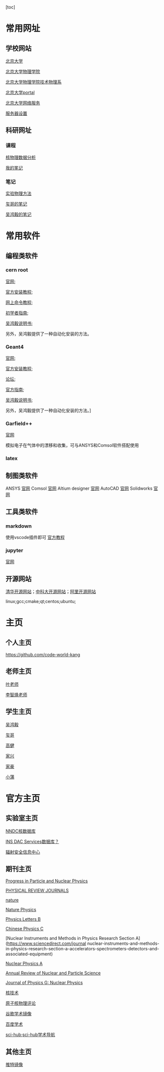 [toc]
# 常用网址
## 学校网站
[北京大学](https://www.pku.edu.cn/)

[北京大学物理学院](https://www.phy.pku.edu.cn/)

[北京大学物理学院技术物理系](https://ppnp.pku.edu.cn/index.htm)

[北京大学portal](https://portal.pku.edu.cn/portal2017/#/index)

[北京大学网络服务](https://its.pku.edu.cn/index.jsp)

[服务器设置](https://github.com/pkuNucExp/server)

## 科研网址
### 课程
[核物理数据分析](https://zhihuanli.github.io/Experimental-Data-Analysis-Course/)

[我的笔记](https://code-world-kang.github.io/Note-Code/Github/Git_github_Code.html)
### 笔记
[实验物理方法](https://zhihuanli.github.io/Experimental-Method-in-Nuclear-Physics/)

[玺哥的笔记](https://dragon-xi.github.io/summary/)

[吴鸿毅的笔记](http://wuhongyi.cn/)

# 常用软件
## 编程类软件
### cern root
[官网](https://root.cern/);

 [官方安装教程](https://root.cern/install/);

 [网上命令教程](https://root.cern/doc/master/index.html);
 
 [初学者指南](https://root.cern/primer/);

  [吴鸿毅说明书](http://wuhongyi.cn/ROOTNote/);

另外，吴鸿毅提供了一种自动化安装的方法。
### Geant4
[官网](https://geant4.web.cern.ch/); 

[官方安装教程](https://root.cern/install/);

[论坛](https://geant4-forum.web.cern.ch/);

[官方指南](https://geant4-userdoc.web.cern.ch/UsersGuides/ForApplicationDeveloper/BackupVersions/V10.3/html/index.html); 

[吴鸿毅说明书](http://wuhongyi.cn/ROOTNote/);

另外，吴鸿毅提供了一种自动化安装的方法。]
### Garfield++
[官网](https://garfieldpp.web.cern.ch/garfieldpp/)

模拟电子在气体中的漂移和收集，可与ANSYS和Comsol软件搭配使用
### latex
## 制图类软件
ANSYS
[官网](https://www.ansys.com/zh-cn)
Comsol
[官网](https://cn.comsol.com/)
Altium designer
[官网](https://www.altium.com/altium-designer)
AutoCAD
[官网](https://web.autocad.com/login)
Solidworks
[官网](https://www.solidworks.com/)
## 工具类软件
### markdown
使用vscode插件即可
[官方教程](https://markdown.com.cn/basic-syntax/)
### jupyter
[官网](https://jupyter.org/)


## 开源网站
[清华开源网站](https://mirrors.tuna.tsinghua.edu.cn/)；[中科大开源网站](https://mirrors.ustc.edu.cn/)；[阿里开源网站](https://developer.aliyun.com/mirror/)

linux;gcc;cmake;qt;centos;ubuntu;

# 主页
## 个人主页

https://github.com/code-world-kang

## 老师主页
[叶老师](http://faculty.pku.edu.cn/yeyanlin/zh_CN/index.htm)

[李智焕老师](https://github.com/zhihuanli)


## 学生主页
[吴鸿毅](https://github.com/wuhongyi)

[玺哥](https://github.com/dragon-xi)

[高健](https://github.com/goodcucumber)

[家兴](https://github.com/jiaxinghan)

[家豪](https://github.com/chenjiahao1010)

[小蒲](https://github.com/kinstaky.github.io)

# 官方主页
## 实验室主页
[NNDC核数据库](https://www.nndc.bnl.gov/)

[INS DAC Services数据库？](https://gwdac.phys.gwu.edu/)

[辐射安全信息中心](https://rsicc.ornl.gov/Catalog.aspx)
## 期刊主页
[Progress in Particle and Nuclear Physics](https://www.sciencedirect.com/journal/progress-in-particle-and-nuclear-physics)

[PHYSICAL REVIEW JOURNALS](https://journals.aps.org/)

[nature](https://www.nature.com/)

[Nature Physics](https://www.nature.com/nphys/)

[Physics Letters B](https://www.sciencedirect.com/journal/physics-letters-b)

[Chinese Physics C](https://iopscience.iop.org/journal/1674-1137)

[Nuclear Instruments and Methods in Physics Research Section A](https://www.sciencedirect.com/journal nuclear-instruments-and-methods-in-physics-research-section-a-accelerators-spectrometers-detectors-and-associated-equipment)

[Nuclear Physics A](https://www.sciencedirect.com/journal/nuclear-physics-a)

[Annual Review of Nuclear and Particle Science](https://www.annualreviews.org/loi/nucl)

[Journal of Physics G: Nuclear Physics](https://iopscience.iop.org/journal/0305-4616)

[核技术](http://www.hjs.sinap.ac.cn/homeNav?lang=zh)

[原子核物理评论](http://www.npr.ac.cn/news/qkjj.htm)

[谷歌学术镜像](https://ac.scmor.com/)

[百度学术](https://xueshu.baidu.com/)

[sci-hub](https://www.sci-hub.st/);[sci-hub学术导航](https://www.scihub.net.cn/)



## 其他主页
[推特镜像](https://www.mirror.co.uk/all-about/twitter)































